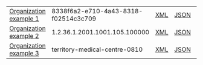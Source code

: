 <table class="list" width="100%">            
            <tr>
                <td><a href="Organization-8338f6a2-e710-4a43-8318-f02514c3c709.html">Organization example 1</a></td>
                <td>8338f6a2-e710-4a43-8318-f02514c3c709</td>
                <td><a href="Organization-8338f6a2-e710-4a43-8318-f02514c3c709.xml.html">XML</a></td>
                <td><a href="Organization-8338f6a2-e710-4a43-8318-f02514c3c709.json.html">JSON</a></td>
                <td><a href="Organization-8338f6a2-e710-4a43-8318-f02514c3c709.ttl.html">Turtle</a></td>
                <td></td>
            </tr>
            <tr>
                <td><a href="Organization-1.2.36.1.2001.1001.105.100000.html">Organization example 2</a></td>
                <td>1.2.36.1.2001.1001.105.100000</td>
                <td><a href="Organization-1.2.36.1.2001.1001.105.100000.xml.html">XML</a></td>
                <td><a href="Organization-1.2.36.1.2001.1001.105.100000.json.html">JSON</a></td>
                <td><a href="Organization-1.2.36.1.2001.1001.105.100000.ttl.html">Turtle</a></td>
                <td></td>
            </tr>
			<tr>
                <td><a href="Organization-territory-medical-centre-0810.html">Organization example 3</a></td>
                <td>territory-medical-centre-0810</td>
                <td><a href="Organization-territory-medical-centre-0810.xml.html">XML</a></td>
                <td><a href="Organization-territory-medical-centre-0810.json.html">JSON</a></td>
                <td><a href="Organization-territory-medical-centre-0810.ttl.html">Turtle</a></td>
                <td></td>
            </tr>
 </table>